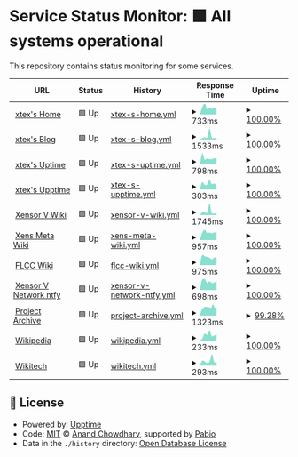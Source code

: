 # Service Status Monitor: <!--live status--> **🟩 All systems operational**

This repository contains status monitoring for some services.

<!--start: status pages-->
<!-- This summary is generated by Upptime (https://github.com/upptime/upptime) -->
<!-- Do not edit this manually, your changes will be overwritten -->
<!-- prettier-ignore -->
| URL | Status | History | Response Time | Uptime |
| --- | ------ | ------- | ------------- | ------ |
| <img alt="" src="https://icons.duckduckgo.com/ip3/xtexx.eu.org.ico" height="13"> [xtex's Home](https://xtexx.eu.org) | 🟩 Up | [xtex-s-home.yml](https://github.com/xtexChooser/uptime/commits/HEAD/history/xtex-s-home.yml) | <details><summary><img alt="Response time graph" src="./graphs/xtex-s-home/response-time-week.png" height="20"> 733ms</summary><br><a href="https://upptime.xtexx.eu.org/history/xtex-s-home"><img alt="Response time 895" src="https://img.shields.io/endpoint?url=https%3A%2F%2Fraw.githubusercontent.com%2FxtexChooser%2Fuptime%2FHEAD%2Fapi%2Fxtex-s-home%2Fresponse-time.json"></a><br><a href="https://upptime.xtexx.eu.org/history/xtex-s-home"><img alt="24-hour response time 570" src="https://img.shields.io/endpoint?url=https%3A%2F%2Fraw.githubusercontent.com%2FxtexChooser%2Fuptime%2FHEAD%2Fapi%2Fxtex-s-home%2Fresponse-time-day.json"></a><br><a href="https://upptime.xtexx.eu.org/history/xtex-s-home"><img alt="7-day response time 733" src="https://img.shields.io/endpoint?url=https%3A%2F%2Fraw.githubusercontent.com%2FxtexChooser%2Fuptime%2FHEAD%2Fapi%2Fxtex-s-home%2Fresponse-time-week.json"></a><br><a href="https://upptime.xtexx.eu.org/history/xtex-s-home"><img alt="30-day response time 988" src="https://img.shields.io/endpoint?url=https%3A%2F%2Fraw.githubusercontent.com%2FxtexChooser%2Fuptime%2FHEAD%2Fapi%2Fxtex-s-home%2Fresponse-time-month.json"></a><br><a href="https://upptime.xtexx.eu.org/history/xtex-s-home"><img alt="1-year response time 895" src="https://img.shields.io/endpoint?url=https%3A%2F%2Fraw.githubusercontent.com%2FxtexChooser%2Fuptime%2FHEAD%2Fapi%2Fxtex-s-home%2Fresponse-time-year.json"></a></details> | <details><summary><a href="https://upptime.xtexx.eu.org/history/xtex-s-home">100.00%</a></summary><a href="https://upptime.xtexx.eu.org/history/xtex-s-home"><img alt="All-time uptime 94.28%" src="https://img.shields.io/endpoint?url=https%3A%2F%2Fraw.githubusercontent.com%2FxtexChooser%2Fuptime%2FHEAD%2Fapi%2Fxtex-s-home%2Fuptime.json"></a><br><a href="https://upptime.xtexx.eu.org/history/xtex-s-home"><img alt="24-hour uptime 100.00%" src="https://img.shields.io/endpoint?url=https%3A%2F%2Fraw.githubusercontent.com%2FxtexChooser%2Fuptime%2FHEAD%2Fapi%2Fxtex-s-home%2Fuptime-day.json"></a><br><a href="https://upptime.xtexx.eu.org/history/xtex-s-home"><img alt="7-day uptime 100.00%" src="https://img.shields.io/endpoint?url=https%3A%2F%2Fraw.githubusercontent.com%2FxtexChooser%2Fuptime%2FHEAD%2Fapi%2Fxtex-s-home%2Fuptime-week.json"></a><br><a href="https://upptime.xtexx.eu.org/history/xtex-s-home"><img alt="30-day uptime 99.48%" src="https://img.shields.io/endpoint?url=https%3A%2F%2Fraw.githubusercontent.com%2FxtexChooser%2Fuptime%2FHEAD%2Fapi%2Fxtex-s-home%2Fuptime-month.json"></a><br><a href="https://upptime.xtexx.eu.org/history/xtex-s-home"><img alt="1-year uptime 94.28%" src="https://img.shields.io/endpoint?url=https%3A%2F%2Fraw.githubusercontent.com%2FxtexChooser%2Fuptime%2FHEAD%2Fapi%2Fxtex-s-home%2Fuptime-year.json"></a></details>
| <img alt="" src="https://icons.duckduckgo.com/ip3/blog.xtexx.eu.org.ico" height="13"> [xtex's Blog](https://blog.xtexx.eu.org) | 🟩 Up | [xtex-s-blog.yml](https://github.com/xtexChooser/uptime/commits/HEAD/history/xtex-s-blog.yml) | <details><summary><img alt="Response time graph" src="./graphs/xtex-s-blog/response-time-week.png" height="20"> 1533ms</summary><br><a href="https://upptime.xtexx.eu.org/history/xtex-s-blog"><img alt="Response time 993" src="https://img.shields.io/endpoint?url=https%3A%2F%2Fraw.githubusercontent.com%2FxtexChooser%2Fuptime%2FHEAD%2Fapi%2Fxtex-s-blog%2Fresponse-time.json"></a><br><a href="https://upptime.xtexx.eu.org/history/xtex-s-blog"><img alt="24-hour response time 783" src="https://img.shields.io/endpoint?url=https%3A%2F%2Fraw.githubusercontent.com%2FxtexChooser%2Fuptime%2FHEAD%2Fapi%2Fxtex-s-blog%2Fresponse-time-day.json"></a><br><a href="https://upptime.xtexx.eu.org/history/xtex-s-blog"><img alt="7-day response time 1533" src="https://img.shields.io/endpoint?url=https%3A%2F%2Fraw.githubusercontent.com%2FxtexChooser%2Fuptime%2FHEAD%2Fapi%2Fxtex-s-blog%2Fresponse-time-week.json"></a><br><a href="https://upptime.xtexx.eu.org/history/xtex-s-blog"><img alt="30-day response time 1161" src="https://img.shields.io/endpoint?url=https%3A%2F%2Fraw.githubusercontent.com%2FxtexChooser%2Fuptime%2FHEAD%2Fapi%2Fxtex-s-blog%2Fresponse-time-month.json"></a><br><a href="https://upptime.xtexx.eu.org/history/xtex-s-blog"><img alt="1-year response time 993" src="https://img.shields.io/endpoint?url=https%3A%2F%2Fraw.githubusercontent.com%2FxtexChooser%2Fuptime%2FHEAD%2Fapi%2Fxtex-s-blog%2Fresponse-time-year.json"></a></details> | <details><summary><a href="https://upptime.xtexx.eu.org/history/xtex-s-blog">100.00%</a></summary><a href="https://upptime.xtexx.eu.org/history/xtex-s-blog"><img alt="All-time uptime 94.28%" src="https://img.shields.io/endpoint?url=https%3A%2F%2Fraw.githubusercontent.com%2FxtexChooser%2Fuptime%2FHEAD%2Fapi%2Fxtex-s-blog%2Fuptime.json"></a><br><a href="https://upptime.xtexx.eu.org/history/xtex-s-blog"><img alt="24-hour uptime 100.00%" src="https://img.shields.io/endpoint?url=https%3A%2F%2Fraw.githubusercontent.com%2FxtexChooser%2Fuptime%2FHEAD%2Fapi%2Fxtex-s-blog%2Fuptime-day.json"></a><br><a href="https://upptime.xtexx.eu.org/history/xtex-s-blog"><img alt="7-day uptime 100.00%" src="https://img.shields.io/endpoint?url=https%3A%2F%2Fraw.githubusercontent.com%2FxtexChooser%2Fuptime%2FHEAD%2Fapi%2Fxtex-s-blog%2Fuptime-week.json"></a><br><a href="https://upptime.xtexx.eu.org/history/xtex-s-blog"><img alt="30-day uptime 99.48%" src="https://img.shields.io/endpoint?url=https%3A%2F%2Fraw.githubusercontent.com%2FxtexChooser%2Fuptime%2FHEAD%2Fapi%2Fxtex-s-blog%2Fuptime-month.json"></a><br><a href="https://upptime.xtexx.eu.org/history/xtex-s-blog"><img alt="1-year uptime 94.28%" src="https://img.shields.io/endpoint?url=https%3A%2F%2Fraw.githubusercontent.com%2FxtexChooser%2Fuptime%2FHEAD%2Fapi%2Fxtex-s-blog%2Fuptime-year.json"></a></details>
| <img alt="" src="https://icons.duckduckgo.com/ip3/uptime.xtexx.eu.org.ico" height="13"> [xtex's Uptime](https://uptime.xtexx.eu.org) | 🟩 Up | [xtex-s-uptime.yml](https://github.com/xtexChooser/uptime/commits/HEAD/history/xtex-s-uptime.yml) | <details><summary><img alt="Response time graph" src="./graphs/xtex-s-uptime/response-time-week.png" height="20"> 798ms</summary><br><a href="https://upptime.xtexx.eu.org/history/xtex-s-uptime"><img alt="Response time 1114" src="https://img.shields.io/endpoint?url=https%3A%2F%2Fraw.githubusercontent.com%2FxtexChooser%2Fuptime%2FHEAD%2Fapi%2Fxtex-s-uptime%2Fresponse-time.json"></a><br><a href="https://upptime.xtexx.eu.org/history/xtex-s-uptime"><img alt="24-hour response time 812" src="https://img.shields.io/endpoint?url=https%3A%2F%2Fraw.githubusercontent.com%2FxtexChooser%2Fuptime%2FHEAD%2Fapi%2Fxtex-s-uptime%2Fresponse-time-day.json"></a><br><a href="https://upptime.xtexx.eu.org/history/xtex-s-uptime"><img alt="7-day response time 798" src="https://img.shields.io/endpoint?url=https%3A%2F%2Fraw.githubusercontent.com%2FxtexChooser%2Fuptime%2FHEAD%2Fapi%2Fxtex-s-uptime%2Fresponse-time-week.json"></a><br><a href="https://upptime.xtexx.eu.org/history/xtex-s-uptime"><img alt="30-day response time 1057" src="https://img.shields.io/endpoint?url=https%3A%2F%2Fraw.githubusercontent.com%2FxtexChooser%2Fuptime%2FHEAD%2Fapi%2Fxtex-s-uptime%2Fresponse-time-month.json"></a><br><a href="https://upptime.xtexx.eu.org/history/xtex-s-uptime"><img alt="1-year response time 1114" src="https://img.shields.io/endpoint?url=https%3A%2F%2Fraw.githubusercontent.com%2FxtexChooser%2Fuptime%2FHEAD%2Fapi%2Fxtex-s-uptime%2Fresponse-time-year.json"></a></details> | <details><summary><a href="https://upptime.xtexx.eu.org/history/xtex-s-uptime">100.00%</a></summary><a href="https://upptime.xtexx.eu.org/history/xtex-s-uptime"><img alt="All-time uptime 99.31%" src="https://img.shields.io/endpoint?url=https%3A%2F%2Fraw.githubusercontent.com%2FxtexChooser%2Fuptime%2FHEAD%2Fapi%2Fxtex-s-uptime%2Fuptime.json"></a><br><a href="https://upptime.xtexx.eu.org/history/xtex-s-uptime"><img alt="24-hour uptime 100.00%" src="https://img.shields.io/endpoint?url=https%3A%2F%2Fraw.githubusercontent.com%2FxtexChooser%2Fuptime%2FHEAD%2Fapi%2Fxtex-s-uptime%2Fuptime-day.json"></a><br><a href="https://upptime.xtexx.eu.org/history/xtex-s-uptime"><img alt="7-day uptime 100.00%" src="https://img.shields.io/endpoint?url=https%3A%2F%2Fraw.githubusercontent.com%2FxtexChooser%2Fuptime%2FHEAD%2Fapi%2Fxtex-s-uptime%2Fuptime-week.json"></a><br><a href="https://upptime.xtexx.eu.org/history/xtex-s-uptime"><img alt="30-day uptime 99.48%" src="https://img.shields.io/endpoint?url=https%3A%2F%2Fraw.githubusercontent.com%2FxtexChooser%2Fuptime%2FHEAD%2Fapi%2Fxtex-s-uptime%2Fuptime-month.json"></a><br><a href="https://upptime.xtexx.eu.org/history/xtex-s-uptime"><img alt="1-year uptime 99.31%" src="https://img.shields.io/endpoint?url=https%3A%2F%2Fraw.githubusercontent.com%2FxtexChooser%2Fuptime%2FHEAD%2Fapi%2Fxtex-s-uptime%2Fuptime-year.json"></a></details>
| <img alt="" src="https://icons.duckduckgo.com/ip3/upptime.xtexx.eu.org.ico" height="13"> [xtex's Upptime](https://upptime.xtexx.eu.org) | 🟩 Up | [xtex-s-upptime.yml](https://github.com/xtexChooser/uptime/commits/HEAD/history/xtex-s-upptime.yml) | <details><summary><img alt="Response time graph" src="./graphs/xtex-s-upptime/response-time-week.png" height="20"> 303ms</summary><br><a href="https://upptime.xtexx.eu.org/history/xtex-s-upptime"><img alt="Response time 522" src="https://img.shields.io/endpoint?url=https%3A%2F%2Fraw.githubusercontent.com%2FxtexChooser%2Fuptime%2FHEAD%2Fapi%2Fxtex-s-upptime%2Fresponse-time.json"></a><br><a href="https://upptime.xtexx.eu.org/history/xtex-s-upptime"><img alt="24-hour response time 143" src="https://img.shields.io/endpoint?url=https%3A%2F%2Fraw.githubusercontent.com%2FxtexChooser%2Fuptime%2FHEAD%2Fapi%2Fxtex-s-upptime%2Fresponse-time-day.json"></a><br><a href="https://upptime.xtexx.eu.org/history/xtex-s-upptime"><img alt="7-day response time 303" src="https://img.shields.io/endpoint?url=https%3A%2F%2Fraw.githubusercontent.com%2FxtexChooser%2Fuptime%2FHEAD%2Fapi%2Fxtex-s-upptime%2Fresponse-time-week.json"></a><br><a href="https://upptime.xtexx.eu.org/history/xtex-s-upptime"><img alt="30-day response time 571" src="https://img.shields.io/endpoint?url=https%3A%2F%2Fraw.githubusercontent.com%2FxtexChooser%2Fuptime%2FHEAD%2Fapi%2Fxtex-s-upptime%2Fresponse-time-month.json"></a><br><a href="https://upptime.xtexx.eu.org/history/xtex-s-upptime"><img alt="1-year response time 522" src="https://img.shields.io/endpoint?url=https%3A%2F%2Fraw.githubusercontent.com%2FxtexChooser%2Fuptime%2FHEAD%2Fapi%2Fxtex-s-upptime%2Fresponse-time-year.json"></a></details> | <details><summary><a href="https://upptime.xtexx.eu.org/history/xtex-s-upptime">100.00%</a></summary><a href="https://upptime.xtexx.eu.org/history/xtex-s-upptime"><img alt="All-time uptime 100.00%" src="https://img.shields.io/endpoint?url=https%3A%2F%2Fraw.githubusercontent.com%2FxtexChooser%2Fuptime%2FHEAD%2Fapi%2Fxtex-s-upptime%2Fuptime.json"></a><br><a href="https://upptime.xtexx.eu.org/history/xtex-s-upptime"><img alt="24-hour uptime 100.00%" src="https://img.shields.io/endpoint?url=https%3A%2F%2Fraw.githubusercontent.com%2FxtexChooser%2Fuptime%2FHEAD%2Fapi%2Fxtex-s-upptime%2Fuptime-day.json"></a><br><a href="https://upptime.xtexx.eu.org/history/xtex-s-upptime"><img alt="7-day uptime 100.00%" src="https://img.shields.io/endpoint?url=https%3A%2F%2Fraw.githubusercontent.com%2FxtexChooser%2Fuptime%2FHEAD%2Fapi%2Fxtex-s-upptime%2Fuptime-week.json"></a><br><a href="https://upptime.xtexx.eu.org/history/xtex-s-upptime"><img alt="30-day uptime 100.00%" src="https://img.shields.io/endpoint?url=https%3A%2F%2Fraw.githubusercontent.com%2FxtexChooser%2Fuptime%2FHEAD%2Fapi%2Fxtex-s-upptime%2Fuptime-month.json"></a><br><a href="https://upptime.xtexx.eu.org/history/xtex-s-upptime"><img alt="1-year uptime 100.00%" src="https://img.shields.io/endpoint?url=https%3A%2F%2Fraw.githubusercontent.com%2FxtexChooser%2Fuptime%2FHEAD%2Fapi%2Fxtex-s-upptime%2Fuptime-year.json"></a></details>
| <img alt="" src="https://icons.duckduckgo.com/ip3/w.xvnet.eu.org.ico" height="13"> [Xensor V Wiki](https://w.xvnet.eu.org) | 🟩 Up | [xensor-v-wiki.yml](https://github.com/xtexChooser/uptime/commits/HEAD/history/xensor-v-wiki.yml) | <details><summary><img alt="Response time graph" src="./graphs/xensor-v-wiki/response-time-week.png" height="20"> 1745ms</summary><br><a href="https://upptime.xtexx.eu.org/history/xensor-v-wiki"><img alt="Response time 1312" src="https://img.shields.io/endpoint?url=https%3A%2F%2Fraw.githubusercontent.com%2FxtexChooser%2Fuptime%2FHEAD%2Fapi%2Fxensor-v-wiki%2Fresponse-time.json"></a><br><a href="https://upptime.xtexx.eu.org/history/xensor-v-wiki"><img alt="24-hour response time 804" src="https://img.shields.io/endpoint?url=https%3A%2F%2Fraw.githubusercontent.com%2FxtexChooser%2Fuptime%2FHEAD%2Fapi%2Fxensor-v-wiki%2Fresponse-time-day.json"></a><br><a href="https://upptime.xtexx.eu.org/history/xensor-v-wiki"><img alt="7-day response time 1745" src="https://img.shields.io/endpoint?url=https%3A%2F%2Fraw.githubusercontent.com%2FxtexChooser%2Fuptime%2FHEAD%2Fapi%2Fxensor-v-wiki%2Fresponse-time-week.json"></a><br><a href="https://upptime.xtexx.eu.org/history/xensor-v-wiki"><img alt="30-day response time 1572" src="https://img.shields.io/endpoint?url=https%3A%2F%2Fraw.githubusercontent.com%2FxtexChooser%2Fuptime%2FHEAD%2Fapi%2Fxensor-v-wiki%2Fresponse-time-month.json"></a><br><a href="https://upptime.xtexx.eu.org/history/xensor-v-wiki"><img alt="1-year response time 1312" src="https://img.shields.io/endpoint?url=https%3A%2F%2Fraw.githubusercontent.com%2FxtexChooser%2Fuptime%2FHEAD%2Fapi%2Fxensor-v-wiki%2Fresponse-time-year.json"></a></details> | <details><summary><a href="https://upptime.xtexx.eu.org/history/xensor-v-wiki">100.00%</a></summary><a href="https://upptime.xtexx.eu.org/history/xensor-v-wiki"><img alt="All-time uptime 99.65%" src="https://img.shields.io/endpoint?url=https%3A%2F%2Fraw.githubusercontent.com%2FxtexChooser%2Fuptime%2FHEAD%2Fapi%2Fxensor-v-wiki%2Fuptime.json"></a><br><a href="https://upptime.xtexx.eu.org/history/xensor-v-wiki"><img alt="24-hour uptime 100.00%" src="https://img.shields.io/endpoint?url=https%3A%2F%2Fraw.githubusercontent.com%2FxtexChooser%2Fuptime%2FHEAD%2Fapi%2Fxensor-v-wiki%2Fuptime-day.json"></a><br><a href="https://upptime.xtexx.eu.org/history/xensor-v-wiki"><img alt="7-day uptime 100.00%" src="https://img.shields.io/endpoint?url=https%3A%2F%2Fraw.githubusercontent.com%2FxtexChooser%2Fuptime%2FHEAD%2Fapi%2Fxensor-v-wiki%2Fuptime-week.json"></a><br><a href="https://upptime.xtexx.eu.org/history/xensor-v-wiki"><img alt="30-day uptime 100.00%" src="https://img.shields.io/endpoint?url=https%3A%2F%2Fraw.githubusercontent.com%2FxtexChooser%2Fuptime%2FHEAD%2Fapi%2Fxensor-v-wiki%2Fuptime-month.json"></a><br><a href="https://upptime.xtexx.eu.org/history/xensor-v-wiki"><img alt="1-year uptime 99.65%" src="https://img.shields.io/endpoint?url=https%3A%2F%2Fraw.githubusercontent.com%2FxtexChooser%2Fuptime%2FHEAD%2Fapi%2Fxensor-v-wiki%2Fuptime-year.json"></a></details>
| <img alt="" src="https://icons.duckduckgo.com/ip3/meta.w.xvnet.eu.org.ico" height="13"> [Xens Meta Wiki](https://meta.w.xvnet.eu.org) | 🟩 Up | [xens-meta-wiki.yml](https://github.com/xtexChooser/uptime/commits/HEAD/history/xens-meta-wiki.yml) | <details><summary><img alt="Response time graph" src="./graphs/xens-meta-wiki/response-time-week.png" height="20"> 957ms</summary><br><a href="https://upptime.xtexx.eu.org/history/xens-meta-wiki"><img alt="Response time 1108" src="https://img.shields.io/endpoint?url=https%3A%2F%2Fraw.githubusercontent.com%2FxtexChooser%2Fuptime%2FHEAD%2Fapi%2Fxens-meta-wiki%2Fresponse-time.json"></a><br><a href="https://upptime.xtexx.eu.org/history/xens-meta-wiki"><img alt="24-hour response time 943" src="https://img.shields.io/endpoint?url=https%3A%2F%2Fraw.githubusercontent.com%2FxtexChooser%2Fuptime%2FHEAD%2Fapi%2Fxens-meta-wiki%2Fresponse-time-day.json"></a><br><a href="https://upptime.xtexx.eu.org/history/xens-meta-wiki"><img alt="7-day response time 957" src="https://img.shields.io/endpoint?url=https%3A%2F%2Fraw.githubusercontent.com%2FxtexChooser%2Fuptime%2FHEAD%2Fapi%2Fxens-meta-wiki%2Fresponse-time-week.json"></a><br><a href="https://upptime.xtexx.eu.org/history/xens-meta-wiki"><img alt="30-day response time 1076" src="https://img.shields.io/endpoint?url=https%3A%2F%2Fraw.githubusercontent.com%2FxtexChooser%2Fuptime%2FHEAD%2Fapi%2Fxens-meta-wiki%2Fresponse-time-month.json"></a><br><a href="https://upptime.xtexx.eu.org/history/xens-meta-wiki"><img alt="1-year response time 1108" src="https://img.shields.io/endpoint?url=https%3A%2F%2Fraw.githubusercontent.com%2FxtexChooser%2Fuptime%2FHEAD%2Fapi%2Fxens-meta-wiki%2Fresponse-time-year.json"></a></details> | <details><summary><a href="https://upptime.xtexx.eu.org/history/xens-meta-wiki">100.00%</a></summary><a href="https://upptime.xtexx.eu.org/history/xens-meta-wiki"><img alt="All-time uptime 99.65%" src="https://img.shields.io/endpoint?url=https%3A%2F%2Fraw.githubusercontent.com%2FxtexChooser%2Fuptime%2FHEAD%2Fapi%2Fxens-meta-wiki%2Fuptime.json"></a><br><a href="https://upptime.xtexx.eu.org/history/xens-meta-wiki"><img alt="24-hour uptime 100.00%" src="https://img.shields.io/endpoint?url=https%3A%2F%2Fraw.githubusercontent.com%2FxtexChooser%2Fuptime%2FHEAD%2Fapi%2Fxens-meta-wiki%2Fuptime-day.json"></a><br><a href="https://upptime.xtexx.eu.org/history/xens-meta-wiki"><img alt="7-day uptime 100.00%" src="https://img.shields.io/endpoint?url=https%3A%2F%2Fraw.githubusercontent.com%2FxtexChooser%2Fuptime%2FHEAD%2Fapi%2Fxens-meta-wiki%2Fuptime-week.json"></a><br><a href="https://upptime.xtexx.eu.org/history/xens-meta-wiki"><img alt="30-day uptime 100.00%" src="https://img.shields.io/endpoint?url=https%3A%2F%2Fraw.githubusercontent.com%2FxtexChooser%2Fuptime%2FHEAD%2Fapi%2Fxens-meta-wiki%2Fuptime-month.json"></a><br><a href="https://upptime.xtexx.eu.org/history/xens-meta-wiki"><img alt="1-year uptime 99.65%" src="https://img.shields.io/endpoint?url=https%3A%2F%2Fraw.githubusercontent.com%2FxtexChooser%2Fuptime%2FHEAD%2Fapi%2Fxens-meta-wiki%2Fuptime-year.json"></a></details>
| <img alt="" src="https://icons.duckduckgo.com/ip3/hgdns.ren.ico" height="13"> [FLCC Wiki](https://hgdns.ren) | 🟩 Up | [flcc-wiki.yml](https://github.com/xtexChooser/uptime/commits/HEAD/history/flcc-wiki.yml) | <details><summary><img alt="Response time graph" src="./graphs/flcc-wiki/response-time-week.png" height="20"> 975ms</summary><br><a href="https://upptime.xtexx.eu.org/history/flcc-wiki"><img alt="Response time 1133" src="https://img.shields.io/endpoint?url=https%3A%2F%2Fraw.githubusercontent.com%2FxtexChooser%2Fuptime%2FHEAD%2Fapi%2Fflcc-wiki%2Fresponse-time.json"></a><br><a href="https://upptime.xtexx.eu.org/history/flcc-wiki"><img alt="24-hour response time 951" src="https://img.shields.io/endpoint?url=https%3A%2F%2Fraw.githubusercontent.com%2FxtexChooser%2Fuptime%2FHEAD%2Fapi%2Fflcc-wiki%2Fresponse-time-day.json"></a><br><a href="https://upptime.xtexx.eu.org/history/flcc-wiki"><img alt="7-day response time 975" src="https://img.shields.io/endpoint?url=https%3A%2F%2Fraw.githubusercontent.com%2FxtexChooser%2Fuptime%2FHEAD%2Fapi%2Fflcc-wiki%2Fresponse-time-week.json"></a><br><a href="https://upptime.xtexx.eu.org/history/flcc-wiki"><img alt="30-day response time 1123" src="https://img.shields.io/endpoint?url=https%3A%2F%2Fraw.githubusercontent.com%2FxtexChooser%2Fuptime%2FHEAD%2Fapi%2Fflcc-wiki%2Fresponse-time-month.json"></a><br><a href="https://upptime.xtexx.eu.org/history/flcc-wiki"><img alt="1-year response time 1133" src="https://img.shields.io/endpoint?url=https%3A%2F%2Fraw.githubusercontent.com%2FxtexChooser%2Fuptime%2FHEAD%2Fapi%2Fflcc-wiki%2Fresponse-time-year.json"></a></details> | <details><summary><a href="https://upptime.xtexx.eu.org/history/flcc-wiki">100.00%</a></summary><a href="https://upptime.xtexx.eu.org/history/flcc-wiki"><img alt="All-time uptime 100.00%" src="https://img.shields.io/endpoint?url=https%3A%2F%2Fraw.githubusercontent.com%2FxtexChooser%2Fuptime%2FHEAD%2Fapi%2Fflcc-wiki%2Fuptime.json"></a><br><a href="https://upptime.xtexx.eu.org/history/flcc-wiki"><img alt="24-hour uptime 100.00%" src="https://img.shields.io/endpoint?url=https%3A%2F%2Fraw.githubusercontent.com%2FxtexChooser%2Fuptime%2FHEAD%2Fapi%2Fflcc-wiki%2Fuptime-day.json"></a><br><a href="https://upptime.xtexx.eu.org/history/flcc-wiki"><img alt="7-day uptime 100.00%" src="https://img.shields.io/endpoint?url=https%3A%2F%2Fraw.githubusercontent.com%2FxtexChooser%2Fuptime%2FHEAD%2Fapi%2Fflcc-wiki%2Fuptime-week.json"></a><br><a href="https://upptime.xtexx.eu.org/history/flcc-wiki"><img alt="30-day uptime 100.00%" src="https://img.shields.io/endpoint?url=https%3A%2F%2Fraw.githubusercontent.com%2FxtexChooser%2Fuptime%2FHEAD%2Fapi%2Fflcc-wiki%2Fuptime-month.json"></a><br><a href="https://upptime.xtexx.eu.org/history/flcc-wiki"><img alt="1-year uptime 100.00%" src="https://img.shields.io/endpoint?url=https%3A%2F%2Fraw.githubusercontent.com%2FxtexChooser%2Fuptime%2FHEAD%2Fapi%2Fflcc-wiki%2Fuptime-year.json"></a></details>
| <img alt="" src="https://icons.duckduckgo.com/ip3/ntfy.xvnet.eu.org.ico" height="13"> [Xensor V Network ntfy](https://ntfy.xvnet.eu.org) | 🟩 Up | [xensor-v-network-ntfy.yml](https://github.com/xtexChooser/uptime/commits/HEAD/history/xensor-v-network-ntfy.yml) | <details><summary><img alt="Response time graph" src="./graphs/xensor-v-network-ntfy/response-time-week.png" height="20"> 698ms</summary><br><a href="https://upptime.xtexx.eu.org/history/xensor-v-network-ntfy"><img alt="Response time 807" src="https://img.shields.io/endpoint?url=https%3A%2F%2Fraw.githubusercontent.com%2FxtexChooser%2Fuptime%2FHEAD%2Fapi%2Fxensor-v-network-ntfy%2Fresponse-time.json"></a><br><a href="https://upptime.xtexx.eu.org/history/xensor-v-network-ntfy"><img alt="24-hour response time 735" src="https://img.shields.io/endpoint?url=https%3A%2F%2Fraw.githubusercontent.com%2FxtexChooser%2Fuptime%2FHEAD%2Fapi%2Fxensor-v-network-ntfy%2Fresponse-time-day.json"></a><br><a href="https://upptime.xtexx.eu.org/history/xensor-v-network-ntfy"><img alt="7-day response time 698" src="https://img.shields.io/endpoint?url=https%3A%2F%2Fraw.githubusercontent.com%2FxtexChooser%2Fuptime%2FHEAD%2Fapi%2Fxensor-v-network-ntfy%2Fresponse-time-week.json"></a><br><a href="https://upptime.xtexx.eu.org/history/xensor-v-network-ntfy"><img alt="30-day response time 742" src="https://img.shields.io/endpoint?url=https%3A%2F%2Fraw.githubusercontent.com%2FxtexChooser%2Fuptime%2FHEAD%2Fapi%2Fxensor-v-network-ntfy%2Fresponse-time-month.json"></a><br><a href="https://upptime.xtexx.eu.org/history/xensor-v-network-ntfy"><img alt="1-year response time 807" src="https://img.shields.io/endpoint?url=https%3A%2F%2Fraw.githubusercontent.com%2FxtexChooser%2Fuptime%2FHEAD%2Fapi%2Fxensor-v-network-ntfy%2Fresponse-time-year.json"></a></details> | <details><summary><a href="https://upptime.xtexx.eu.org/history/xensor-v-network-ntfy">100.00%</a></summary><a href="https://upptime.xtexx.eu.org/history/xensor-v-network-ntfy"><img alt="All-time uptime 100.00%" src="https://img.shields.io/endpoint?url=https%3A%2F%2Fraw.githubusercontent.com%2FxtexChooser%2Fuptime%2FHEAD%2Fapi%2Fxensor-v-network-ntfy%2Fuptime.json"></a><br><a href="https://upptime.xtexx.eu.org/history/xensor-v-network-ntfy"><img alt="24-hour uptime 100.00%" src="https://img.shields.io/endpoint?url=https%3A%2F%2Fraw.githubusercontent.com%2FxtexChooser%2Fuptime%2FHEAD%2Fapi%2Fxensor-v-network-ntfy%2Fuptime-day.json"></a><br><a href="https://upptime.xtexx.eu.org/history/xensor-v-network-ntfy"><img alt="7-day uptime 100.00%" src="https://img.shields.io/endpoint?url=https%3A%2F%2Fraw.githubusercontent.com%2FxtexChooser%2Fuptime%2FHEAD%2Fapi%2Fxensor-v-network-ntfy%2Fuptime-week.json"></a><br><a href="https://upptime.xtexx.eu.org/history/xensor-v-network-ntfy"><img alt="30-day uptime 100.00%" src="https://img.shields.io/endpoint?url=https%3A%2F%2Fraw.githubusercontent.com%2FxtexChooser%2Fuptime%2FHEAD%2Fapi%2Fxensor-v-network-ntfy%2Fuptime-month.json"></a><br><a href="https://upptime.xtexx.eu.org/history/xensor-v-network-ntfy"><img alt="1-year uptime 100.00%" src="https://img.shields.io/endpoint?url=https%3A%2F%2Fraw.githubusercontent.com%2FxtexChooser%2Fuptime%2FHEAD%2Fapi%2Fxensor-v-network-ntfy%2Fuptime-year.json"></a></details>
| <img alt="" src="https://icons.duckduckgo.com/ip3/lakeus.xyz.ico" height="13"> [Project Archive](https://lakeus.xyz) | 🟩 Up | [project-archive.yml](https://github.com/xtexChooser/uptime/commits/HEAD/history/project-archive.yml) | <details><summary><img alt="Response time graph" src="./graphs/project-archive/response-time-week.png" height="20"> 1323ms</summary><br><a href="https://upptime.xtexx.eu.org/history/project-archive"><img alt="Response time 1528" src="https://img.shields.io/endpoint?url=https%3A%2F%2Fraw.githubusercontent.com%2FxtexChooser%2Fuptime%2FHEAD%2Fapi%2Fproject-archive%2Fresponse-time.json"></a><br><a href="https://upptime.xtexx.eu.org/history/project-archive"><img alt="24-hour response time 1435" src="https://img.shields.io/endpoint?url=https%3A%2F%2Fraw.githubusercontent.com%2FxtexChooser%2Fuptime%2FHEAD%2Fapi%2Fproject-archive%2Fresponse-time-day.json"></a><br><a href="https://upptime.xtexx.eu.org/history/project-archive"><img alt="7-day response time 1323" src="https://img.shields.io/endpoint?url=https%3A%2F%2Fraw.githubusercontent.com%2FxtexChooser%2Fuptime%2FHEAD%2Fapi%2Fproject-archive%2Fresponse-time-week.json"></a><br><a href="https://upptime.xtexx.eu.org/history/project-archive"><img alt="30-day response time 1422" src="https://img.shields.io/endpoint?url=https%3A%2F%2Fraw.githubusercontent.com%2FxtexChooser%2Fuptime%2FHEAD%2Fapi%2Fproject-archive%2Fresponse-time-month.json"></a><br><a href="https://upptime.xtexx.eu.org/history/project-archive"><img alt="1-year response time 1528" src="https://img.shields.io/endpoint?url=https%3A%2F%2Fraw.githubusercontent.com%2FxtexChooser%2Fuptime%2FHEAD%2Fapi%2Fproject-archive%2Fresponse-time-year.json"></a></details> | <details><summary><a href="https://upptime.xtexx.eu.org/history/project-archive">99.28%</a></summary><a href="https://upptime.xtexx.eu.org/history/project-archive"><img alt="All-time uptime 99.31%" src="https://img.shields.io/endpoint?url=https%3A%2F%2Fraw.githubusercontent.com%2FxtexChooser%2Fuptime%2FHEAD%2Fapi%2Fproject-archive%2Fuptime.json"></a><br><a href="https://upptime.xtexx.eu.org/history/project-archive"><img alt="24-hour uptime 94.94%" src="https://img.shields.io/endpoint?url=https%3A%2F%2Fraw.githubusercontent.com%2FxtexChooser%2Fuptime%2FHEAD%2Fapi%2Fproject-archive%2Fuptime-day.json"></a><br><a href="https://upptime.xtexx.eu.org/history/project-archive"><img alt="7-day uptime 99.28%" src="https://img.shields.io/endpoint?url=https%3A%2F%2Fraw.githubusercontent.com%2FxtexChooser%2Fuptime%2FHEAD%2Fapi%2Fproject-archive%2Fuptime-week.json"></a><br><a href="https://upptime.xtexx.eu.org/history/project-archive"><img alt="30-day uptime 97.86%" src="https://img.shields.io/endpoint?url=https%3A%2F%2Fraw.githubusercontent.com%2FxtexChooser%2Fuptime%2FHEAD%2Fapi%2Fproject-archive%2Fuptime-month.json"></a><br><a href="https://upptime.xtexx.eu.org/history/project-archive"><img alt="1-year uptime 99.31%" src="https://img.shields.io/endpoint?url=https%3A%2F%2Fraw.githubusercontent.com%2FxtexChooser%2Fuptime%2FHEAD%2Fapi%2Fproject-archive%2Fuptime-year.json"></a></details>
| <img alt="" src="https://icons.duckduckgo.com/ip3/en.wikipedia.org.ico" height="13"> [Wikipedia](https://en.wikipedia.org) | 🟩 Up | [wikipedia.yml](https://github.com/xtexChooser/uptime/commits/HEAD/history/wikipedia.yml) | <details><summary><img alt="Response time graph" src="./graphs/wikipedia/response-time-week.png" height="20"> 233ms</summary><br><a href="https://upptime.xtexx.eu.org/history/wikipedia"><img alt="Response time 241" src="https://img.shields.io/endpoint?url=https%3A%2F%2Fraw.githubusercontent.com%2FxtexChooser%2Fuptime%2FHEAD%2Fapi%2Fwikipedia%2Fresponse-time.json"></a><br><a href="https://upptime.xtexx.eu.org/history/wikipedia"><img alt="24-hour response time 260" src="https://img.shields.io/endpoint?url=https%3A%2F%2Fraw.githubusercontent.com%2FxtexChooser%2Fuptime%2FHEAD%2Fapi%2Fwikipedia%2Fresponse-time-day.json"></a><br><a href="https://upptime.xtexx.eu.org/history/wikipedia"><img alt="7-day response time 233" src="https://img.shields.io/endpoint?url=https%3A%2F%2Fraw.githubusercontent.com%2FxtexChooser%2Fuptime%2FHEAD%2Fapi%2Fwikipedia%2Fresponse-time-week.json"></a><br><a href="https://upptime.xtexx.eu.org/history/wikipedia"><img alt="30-day response time 223" src="https://img.shields.io/endpoint?url=https%3A%2F%2Fraw.githubusercontent.com%2FxtexChooser%2Fuptime%2FHEAD%2Fapi%2Fwikipedia%2Fresponse-time-month.json"></a><br><a href="https://upptime.xtexx.eu.org/history/wikipedia"><img alt="1-year response time 241" src="https://img.shields.io/endpoint?url=https%3A%2F%2Fraw.githubusercontent.com%2FxtexChooser%2Fuptime%2FHEAD%2Fapi%2Fwikipedia%2Fresponse-time-year.json"></a></details> | <details><summary><a href="https://upptime.xtexx.eu.org/history/wikipedia">100.00%</a></summary><a href="https://upptime.xtexx.eu.org/history/wikipedia"><img alt="All-time uptime 100.00%" src="https://img.shields.io/endpoint?url=https%3A%2F%2Fraw.githubusercontent.com%2FxtexChooser%2Fuptime%2FHEAD%2Fapi%2Fwikipedia%2Fuptime.json"></a><br><a href="https://upptime.xtexx.eu.org/history/wikipedia"><img alt="24-hour uptime 100.00%" src="https://img.shields.io/endpoint?url=https%3A%2F%2Fraw.githubusercontent.com%2FxtexChooser%2Fuptime%2FHEAD%2Fapi%2Fwikipedia%2Fuptime-day.json"></a><br><a href="https://upptime.xtexx.eu.org/history/wikipedia"><img alt="7-day uptime 100.00%" src="https://img.shields.io/endpoint?url=https%3A%2F%2Fraw.githubusercontent.com%2FxtexChooser%2Fuptime%2FHEAD%2Fapi%2Fwikipedia%2Fuptime-week.json"></a><br><a href="https://upptime.xtexx.eu.org/history/wikipedia"><img alt="30-day uptime 100.00%" src="https://img.shields.io/endpoint?url=https%3A%2F%2Fraw.githubusercontent.com%2FxtexChooser%2Fuptime%2FHEAD%2Fapi%2Fwikipedia%2Fuptime-month.json"></a><br><a href="https://upptime.xtexx.eu.org/history/wikipedia"><img alt="1-year uptime 100.00%" src="https://img.shields.io/endpoint?url=https%3A%2F%2Fraw.githubusercontent.com%2FxtexChooser%2Fuptime%2FHEAD%2Fapi%2Fwikipedia%2Fuptime-year.json"></a></details>
| <img alt="" src="https://icons.duckduckgo.com/ip3/wikitech.wikimedia.org.ico" height="13"> [Wikitech](https://wikitech.wikimedia.org) | 🟩 Up | [wikitech.yml](https://github.com/xtexChooser/uptime/commits/HEAD/history/wikitech.yml) | <details><summary><img alt="Response time graph" src="./graphs/wikitech/response-time-week.png" height="20"> 293ms</summary><br><a href="https://upptime.xtexx.eu.org/history/wikitech"><img alt="Response time 280" src="https://img.shields.io/endpoint?url=https%3A%2F%2Fraw.githubusercontent.com%2FxtexChooser%2Fuptime%2FHEAD%2Fapi%2Fwikitech%2Fresponse-time.json"></a><br><a href="https://upptime.xtexx.eu.org/history/wikitech"><img alt="24-hour response time 210" src="https://img.shields.io/endpoint?url=https%3A%2F%2Fraw.githubusercontent.com%2FxtexChooser%2Fuptime%2FHEAD%2Fapi%2Fwikitech%2Fresponse-time-day.json"></a><br><a href="https://upptime.xtexx.eu.org/history/wikitech"><img alt="7-day response time 293" src="https://img.shields.io/endpoint?url=https%3A%2F%2Fraw.githubusercontent.com%2FxtexChooser%2Fuptime%2FHEAD%2Fapi%2Fwikitech%2Fresponse-time-week.json"></a><br><a href="https://upptime.xtexx.eu.org/history/wikitech"><img alt="30-day response time 264" src="https://img.shields.io/endpoint?url=https%3A%2F%2Fraw.githubusercontent.com%2FxtexChooser%2Fuptime%2FHEAD%2Fapi%2Fwikitech%2Fresponse-time-month.json"></a><br><a href="https://upptime.xtexx.eu.org/history/wikitech"><img alt="1-year response time 280" src="https://img.shields.io/endpoint?url=https%3A%2F%2Fraw.githubusercontent.com%2FxtexChooser%2Fuptime%2FHEAD%2Fapi%2Fwikitech%2Fresponse-time-year.json"></a></details> | <details><summary><a href="https://upptime.xtexx.eu.org/history/wikitech">100.00%</a></summary><a href="https://upptime.xtexx.eu.org/history/wikitech"><img alt="All-time uptime 100.00%" src="https://img.shields.io/endpoint?url=https%3A%2F%2Fraw.githubusercontent.com%2FxtexChooser%2Fuptime%2FHEAD%2Fapi%2Fwikitech%2Fuptime.json"></a><br><a href="https://upptime.xtexx.eu.org/history/wikitech"><img alt="24-hour uptime 100.00%" src="https://img.shields.io/endpoint?url=https%3A%2F%2Fraw.githubusercontent.com%2FxtexChooser%2Fuptime%2FHEAD%2Fapi%2Fwikitech%2Fuptime-day.json"></a><br><a href="https://upptime.xtexx.eu.org/history/wikitech"><img alt="7-day uptime 100.00%" src="https://img.shields.io/endpoint?url=https%3A%2F%2Fraw.githubusercontent.com%2FxtexChooser%2Fuptime%2FHEAD%2Fapi%2Fwikitech%2Fuptime-week.json"></a><br><a href="https://upptime.xtexx.eu.org/history/wikitech"><img alt="30-day uptime 100.00%" src="https://img.shields.io/endpoint?url=https%3A%2F%2Fraw.githubusercontent.com%2FxtexChooser%2Fuptime%2FHEAD%2Fapi%2Fwikitech%2Fuptime-month.json"></a><br><a href="https://upptime.xtexx.eu.org/history/wikitech"><img alt="1-year uptime 100.00%" src="https://img.shields.io/endpoint?url=https%3A%2F%2Fraw.githubusercontent.com%2FxtexChooser%2Fuptime%2FHEAD%2Fapi%2Fwikitech%2Fuptime-year.json"></a></details>

<!--end: status pages-->

## 📄 License

- Powered by: [Upptime](https://github.com/upptime/upptime)
- Code: [MIT](./LICENSE) © [Anand Chowdhary](https://anandchowdhary.com), supported by [Pabio](https://pabio.com)
- Data in the `./history` directory: [Open Database License](https://opendatacommons.org/licenses/odbl/1-0/)
